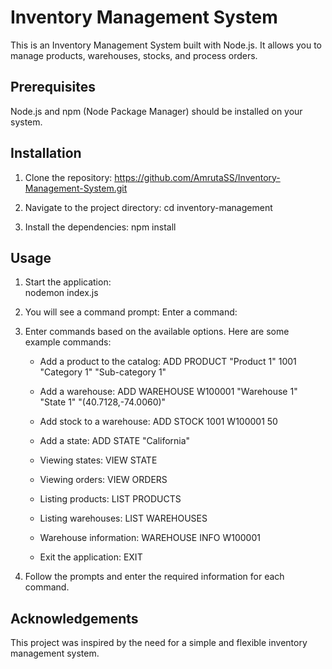 # Inventory Management System
This is an Inventory Management System built with Node.js. It allows you to manage products, warehouses, stocks, and process orders.

## Prerequisites
Node.js and npm (Node Package Manager) should be installed on your system.

## Installation
1. Clone the repository: https://github.com/AmrutaSS/Inventory-Management-System.git

2. Navigate to the project directory:
cd inventory-management

3. Install the dependencies:
npm install

## Usage
1. Start the application:  
nodemon index.js

2. You will see a command prompt:
Enter a command:

3. Enter commands based on the available options. Here are some example commands:

    * Add a product to the catalog:
    ADD PRODUCT "Product 1" 1001 "Category 1" "Sub-category 1"

    * Add a warehouse:
    ADD WAREHOUSE W100001 "Warehouse 1" "State 1" "(40.7128,-74.0060)"

    * Add stock to a warehouse:
    ADD STOCK 1001 W100001 50

    * Add a state:
    ADD STATE "California"

    * Viewing states:
    VIEW STATE

    * Viewing orders:
    VIEW ORDERS

    * Listing products:
    LIST PRODUCTS

    * Listing warehouses:
    LIST WAREHOUSES

    * Warehouse information:
    WAREHOUSE INFO W100001

    * Exit the application:
    EXIT

4. Follow the prompts and enter the required information for each command.

## Acknowledgements
This project was inspired by the need for a simple and flexible inventory management system.